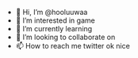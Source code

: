 - 👋 Hi, I’m @hooluuwaa
- 👀 I’m interested in game
- 🌱 I’m currently learning 
- 💞️ I’m looking to collaborate on 
- 📫 How to reach me twitter ok
nice 
<!---
hooluuwaa/hooluuwaa is a ✨ special ✨ repository because its `README.md` (this file) appears on your GitHub profile.
You can click the Preview link to take a look at your changes.
--->
